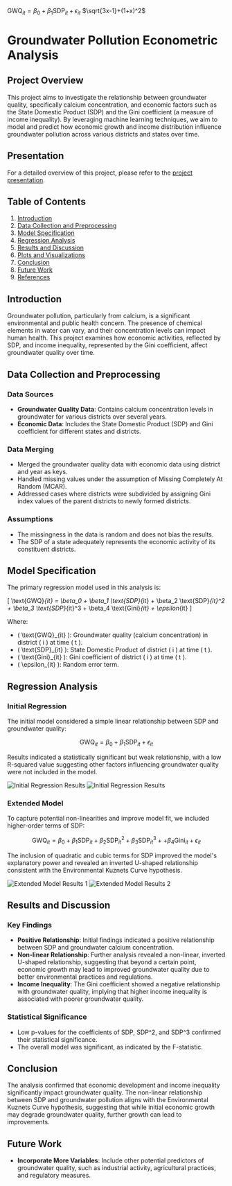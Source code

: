 $\text{GWQ}_{it} = \beta_0 + \beta_1 \text{SDP}_{it} + \epsilon_{it}$
$\sqrt{3x-1}+(1+x)^2$
# Groundwater Pollution Econometric Analysis

## Project Overview
This project aims to investigate the relationship between groundwater quality, specifically calcium concentration, and economic factors such as the State Domestic Product (SDP) and the Gini coefficient (a measure of income inequality). By leveraging machine learning techniques, we aim to model and predict how economic growth and income distribution influence groundwater pollution across various districts and states over time.


## Presentation
For a detailed overview of this project, please refer to the [project presentation](https://docs.google.com/presentation/d/1uhLWvioX_ZIaZJowFVLfwMpoPeLaRmSo/edit?usp=drive_link&ouid=112097443858963891006&rtpof=true&sd=true).

## Table of Contents
1. [Introduction](#introduction)
2. [Data Collection and Preprocessing](#data-collection-and-preprocessing)
3. [Model Specification](#model-specification)
4. [Regression Analysis](#regression-analysis)
5. [Results and Discussion](#results-and-discussion)
6. [Plots and Visualizations](#plots-and-visualizations)
7. [Conclusion](#conclusion)
8. [Future Work](#future-work)
9. [References](#references)

## Introduction
Groundwater pollution, particularly from calcium, is a significant environmental and public health concern. The presence of chemical elements in water can vary, and their concentration levels can impact human health. This project examines how economic activities, reflected by SDP, and income inequality, represented by the Gini coefficient, affect groundwater quality over time.

## Data Collection and Preprocessing
### Data Sources
- **Groundwater Quality Data**: Contains calcium concentration levels in groundwater for various districts over several years.
- **Economic Data**: Includes the State Domestic Product (SDP) and Gini coefficient for different states and districts.

### Data Merging
- Merged the groundwater quality data with economic data using district and year as keys.
- Handled missing values under the assumption of Missing Completely At Random (MCAR).
- Addressed cases where districts were subdivided by assigning Gini index values of the parent districts to newly formed districts.

### Assumptions
- The missingness in the data is random and does not bias the results.
- The SDP of a state adequately represents the economic activity of its constituent districts.

## Model Specification

The primary regression model used in this analysis is:

\[ \text{GWQ}_{it} = \beta_0 + \beta_1 \text{SDP}_{it} + \beta_2 \text{SDP}_{it}^2 + \beta_3 \text{SDP}_{it}^3 + \beta_4 \text{Gini}_{it} + \epsilon_{it} \]

Where:
- \( \text{GWQ}_{it} \): Groundwater quality (calcium concentration) in district \( i \) at time \( t \).
- \( \text{SDP}_{it} \): State Domestic Product of district \( i \) at time \( t \).
- \( \text{Gini}_{it} \): Gini coefficient of district \( i \) at time \( t \).
- \( \epsilon_{it} \): Random error term.


## Regression Analysis
### Initial Regression
The initial model considered a simple linear relationship between SDP and groundwater quality:

$$
\text{GWQ}_{it} = \beta_0 + \beta_1 \text{SDP}_{it} + \epsilon_{it}
$$

Results indicated a statistically significant but weak relationship, with a low R-squared value suggesting other factors influencing groundwater quality were not included in the model.

![Initial Regression Results](images/initial_regression_results1.png)
![Initial Regression Results](images/initial_regression_results2.png)


### Extended Model
To capture potential non-linearities and improve model fit, we included higher-order terms of SDP:

$$
\text{GWQ}_{it} = \beta_0 + \beta_1 \text{SDP}_{it} + \beta_2 \text{SDP}_{it}^2 + \beta_3 \text{SDP}_{it}^3 +  + \beta_4 \text{Gini}_{it}+\epsilon_{it}
$$

The inclusion of quadratic and cubic terms for SDP improved the model's explanatory power and revealed an inverted U-shaped relationship consistent with the Environmental Kuznets Curve hypothesis.

![Extended Model Results 1](images/extended_model_results_1.png)
![Extended Model Results 2](images/extended_model_results_2.png)







## Results and Discussion
### Key Findings
- **Positive Relationship**: Initial findings indicated a positive relationship between SDP and groundwater calcium concentration.
- **Non-linear Relationship**: Further analysis revealed a non-linear, inverted U-shaped relationship, suggesting that beyond a certain point, economic growth may lead to improved groundwater quality due to better environmental practices and regulations.
- **Income Inequality**: The Gini coefficient showed a negative relationship with groundwater quality, implying that higher income inequality is associated with poorer groundwater quality.

### Statistical Significance
- Low p-values for the coefficients of SDP, SDP^2, and SDP^3 confirmed their statistical significance.
- The overall model was significant, as indicated by the F-statistic.


## Conclusion
The analysis confirmed that economic development and income inequality significantly impact groundwater quality. The non-linear relationship between SDP and groundwater pollution aligns with the Environmental Kuznets Curve hypothesis, suggesting that while initial economic growth may degrade groundwater quality, further growth can lead to improvements.

## Future Work
- **Incorporate More Variables**: Include other potential predictors of groundwater quality, such as industrial activity, agricultural practices, and regulatory measures.


